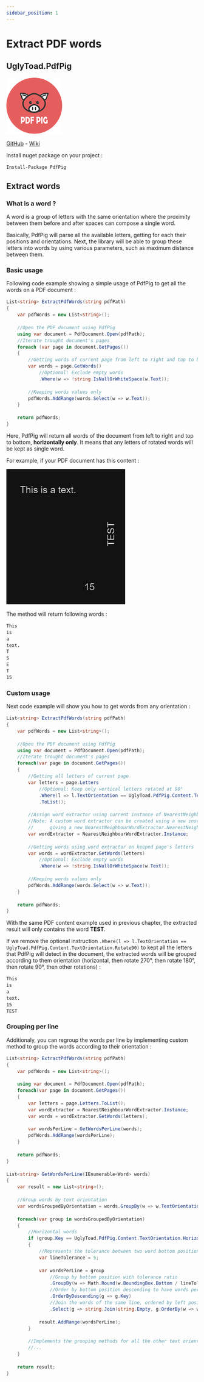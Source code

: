 ```yaml
---
sidebar_position: 1
---
```


# Extract PDF words

## UglyToad.PdfPig
![PdfPigLogo](../Images/pdfpig.png)

[GitHub](https://github.com/UglyToad/PdfPig) - [Wiki](https://github.com/UglyToad/PdfPig/wiki)

Install nuget package on your project :
```cmd
Install-Package PdfPig
```

## Extract words
### What is a word ?
A word is a group of letters with the same orientation where the proximity between them before and after spaces can compose a single word.

Basically, PdfPig will parse all the available letters, getting for each their positions and orientations. Next, the library will be able to group these letters into words by using various parameters, such as maximum distance between them.
### Basic usage
Following code example showing a simple usage of PdfPig to get all the words on a PDF document :
```csharp
List<string> ExtractPdfWords(string pdfPath)
{
    var pdfWords = new List<string>();

    //Open the PDF document using PdfPig
    using var document = PdfDocument.Open(pdfPath);
    //Iterate trought document's pages
    foreach (var page in document.GetPages())
    {
        //Getting words of current page from left to right and top to bottom horizontally
        var words = page.GetWords()
            //Optional: Exclude empty words
            .Where(w => !string.IsNullOrWhiteSpace(w.Text));

        //Keeping words values only
        pdfWords.AddRange(words.Select(w => w.Text));
    }

    return pdfWords;
}
```
Here, PdfPig will return all words of the document from left to right and top to bottom, **horizontally only**. It means that any letters of rotated words will be kept as single word. 

For example, if your PDF document has this content :

![PdfWordExample](../Images/pdfword_example.png)

The method will return following words : 
```cmd
This
is
a
text.
T
S
E
T
15
```

### Custom usage
Next code example will show you how to get words from any orientation :
```csharp
List<string> ExtractPdfWords(string pdfPath)
{
    var pdfWords = new List<string>();

    //Open the PDF document using PdfPig
    using var document = PdfDocument.Open(pdfPath);
    //Iterate trought document's pages
    foreach(var page in document.GetPages())
    {
        //Getting all letters of current page
        var letters = page.Letters
            //Optional: Keep only vertical letters rotated at 90°
            .Where(l => l.TextOrientation == UglyToad.PdfPig.Content.TextOrientation.Rotate90)
            .ToList();

        //Assign word extractor using current instance of NearestNeighbourWordExtractor.
        //Note: A custom word extractor can be created using a new instance of NearestNeighbourWordExtractor
        //      giving a new NearestNeighbourWordExtractor.NearestNeighbourWordExtractorOptions() with custom configuration
        var wordExtractor = NearestNeighbourWordExtractor.Instance;

        //Getting words using word extractor on keeped page's letters
        var words = wordExtractor.GetWords(letters)
            //Optional: Exclude empty words
            .Where(w => !string.IsNullOrWhiteSpace(w.Text));

        //Keeping words values only
        pdfWords.AddRange(words.Select(w => w.Text));
    }

    return pdfWords;
}
```
With the same PDF content example used in previous chapter, the extracted result will only contains the word **TEST**.

If we remove the optional instruction `.Where(l => l.TextOrientation == UglyToad.PdfPig.Content.TextOrientation.Rotate90)` to kept all the letters that PdfPig will detect in the document, the extracted words will be grouped according to them orientation (horizontal, then rotate 270°, then rotate 180°, then rotate 90°, then other rotations) :
```cmd
This
is
a
text.
15
TEST
```

### Grouping per line
Additionaly, you can regroup the words per line by implementing custom method to group the words according to their orientation :
```csharp
List<string> ExtractPdfWords(string pdfPath)
{
    var pdfWords = new List<string>();

    using var document = PdfDocument.Open(pdfPath);
    foreach(var page in document.GetPages())
    {
        var letters = page.Letters.ToList();
        var wordExtractor = NearestNeighbourWordExtractor.Instance;
        var words = wordExtractor.GetWords(letters);

        var wordsPerLine = GetWordsPerLine(words);
        pdfWords.AddRange(wordsPerLine);
    }

    return pdfWords;
}

List<string> GetWordsPerLine(IEnumerable<Word> words)
{
    var result = new List<string>();

    //Group words by text orientation
    var wordsGroupedByOrientation = words.GroupBy(w => w.TextOrientation).ToList();

    foreach(var group in wordsGroupedByOrientation)
    {
        //Horizontal words
        if (group.Key == UglyToad.PdfPig.Content.TextOrientation.Horizontal)
        {
            //Represents the tolerance between two word bottom position to group them into the same line
            var lineTolerance = 5;

            var wordsPerLine = group
                //Group by bottom position with tolerance ratio
                .GroupBy(w => Math.Round(w.BoundingBox.Bottom / lineTolerance) * lineTolerance)
                //Order by bottom position descending to have words per line from top to bottom
                .OrderByDescending(g => g.Key)
                //Join the words of the same line, ordered by left position ascending
                .Select(g => string.Join(string.Empty, g.OrderBy(w => w.BoundingBox.Left).Select(w => w.Text)));

            result.AddRange(wordsPerLine);
        }

        //Implements the grouping methods for all the other text orientations
        //...
    }

    return result;
}
```


